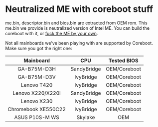 # Neutralized ME with coreboot stuff

me.bin, descriptor.bin and bios.bin are extracted from OEM rom. This me.bin we provide is neutralized version of Intel ME. You can build the coreboot with it, or [fuck the ME by your own](https://hardenedlinux.github.io/firmware/2016/11/17/neutralize_ME_firmware_on_sandybridge_and_ivybridge.html).

Not all mainboards we've been playing with are supported by Coreboot. Make sure you got the right one:

| Mainboard            | CPU               | Tested BIOS   |
|:--------------------:|:-----------------:|:-------------:|
| GA-B75M-D3H          | SandyBridge       | OEM/Coreboot  |
| GA-B75M-D3V          | IvyBridge         | OEM/Coreboot  |
| Lenovo T420          | IvyBridge         | OEM/Coreboot  |
| Lenovo X220/X220i    | SandyBridge       | OEM/Coreboot  |
| Lenovo X230          | IvyBridge         | OEM/Coreboot  |
| Chromebook XE550C22  | IvyBridge         | OEM/Coreboot  |
| ASUS P10S-M WS       | Skylake           | OEM           |

